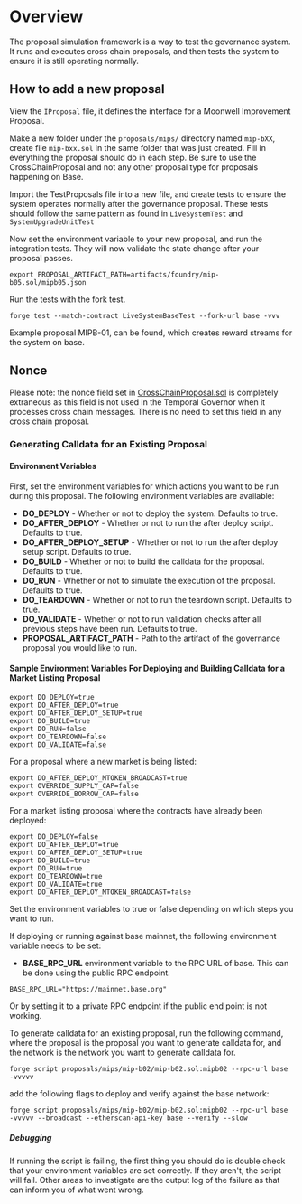 # Overview
The proposal simulation framework is a way to test the governance system. It runs and executes cross chain proposals, and then tests the system to ensure it is still operating normally.

## How to add a new proposal

View the `IProposal` file, it defines the interface for a Moonwell Improvement Proposal.

Make a new folder under the `proposals/mips/` directory named `mip-bXX`, create file `mip-bxx.sol` in the same folder that was just created. Fill in everything the proposal should do in each step. Be sure to use the CrossChainProposal and not any other proposal type for proposals happening on Base.

Import the TestProposals file into a new file, and create tests to ensure the system operates normally after the governance proposal. These tests should follow the same pattern as found in `LiveSystemTest` and `SystemUpgradeUnitTest`

Now set the environment variable to your new proposal, and run the integration tests. They will now validate the state change after your proposal passes.

```export PROPOSAL_ARTIFACT_PATH=artifacts/foundry/mip-b05.sol/mipb05.json```

Run the tests with the fork test.

```forge test --match-contract LiveSystemBaseTest --fork-url base -vvv```

Example proposal MIPB-01, can be found, which creates reward streams for the system on base.

## Nonce
Please note: the nonce field set in [CrossChainProposal.sol](./../proposals/proposalTypes/CrossChainProposal.sol) is completely extraneous as this field is not used in the Temporal Governor when it processes cross chain messages. There is no need to set this field in any cross chain proposal.

### Generating Calldata for an Existing Proposal

#### Environment Variables
First, set the environment variables for which actions you want to be run during this proposal. The following environment variables are available:
- **DO_DEPLOY** - Whether or not to deploy the system. Defaults to true.
- **DO_AFTER_DEPLOY** - Whether or not to run the after deploy script. Defaults to true.
- **DO_AFTER_DEPLOY_SETUP** - Whether or not to run the after deploy setup script. Defaults to true.
- **DO_BUILD** - Whether or not to build the calldata for the proposal. Defaults to true.
- **DO_RUN** - Whether or not to simulate the execution of the proposal. Defaults to true.
- **DO_TEARDOWN** - Whether or not to run the teardown script. Defaults to true.
- **DO_VALIDATE** - Whether or not to run validation checks after all previous steps have been run. Defaults to true.
- **PROPOSAL_ARTIFACT_PATH** - Path to the artifact of the governance proposal you would like to run.


#### Sample Environment Variables For Deploying and Building Calldata for a Market Listing Proposal
```
export DO_DEPLOY=true
export DO_AFTER_DEPLOY=true
export DO_AFTER_DEPLOY_SETUP=true
export DO_BUILD=true
export DO_RUN=false
export DO_TEARDOWN=false
export DO_VALIDATE=false
```

For a proposal where a new market is being listed:

```
export DO_AFTER_DEPLOY_MTOKEN_BROADCAST=true
export OVERRIDE_SUPPLY_CAP=false
export OVERRIDE_BORROW_CAP=false
```

For a market listing proposal where the contracts have already been deployed:

```
export DO_DEPLOY=false
export DO_AFTER_DEPLOY=true
export DO_AFTER_DEPLOY_SETUP=true
export DO_BUILD=true
export DO_RUN=true
export DO_TEARDOWN=true
export DO_VALIDATE=true
export DO_AFTER_DEPLOY_MTOKEN_BROADCAST=false

```

Set the environment variables to true or false depending on which steps you want to run.

If deploying or running against base mainnet, the following environment variable needs to be set:

- **BASE_RPC_URL** environment variable to the RPC URL of base. This can be done using the public RPC endpoint.

```
BASE_RPC_URL="https://mainnet.base.org"
```

Or by setting it to a private RPC endpoint if the public end point is not working.

To generate calldata for an existing proposal, run the following command, where the proposal is the proposal you want to generate calldata for, and the network is the network you want to generate calldata for.

```forge script proposals/mips/mip-b02/mip-b02.sol:mipb02 --rpc-url base -vvvvv```

add the following flags to deploy and verify against the base network:

```forge script proposals/mips/mip-b02/mip-b02.sol:mipb02 --rpc-url base -vvvvv --broadcast --etherscan-api-key base --verify --slow```

##### Debugging

If running the script is failing, the first thing you should do is double check that your environment variables are set correctly. If they aren't, the script will fail. Other areas to investigate are the output log of the failure as that can inform you of what went wrong.

